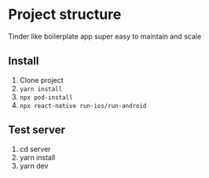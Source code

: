 # Project structure

Tinder like boilerplate app super easy to maintain and scale

## Install

1. Clone project
2. ```yarn install```
3. ```npx pod-install```
4. ```npx react-native run-ios/run-android```

## Test server
1. cd server
2. yarn install
3. yarn dev
